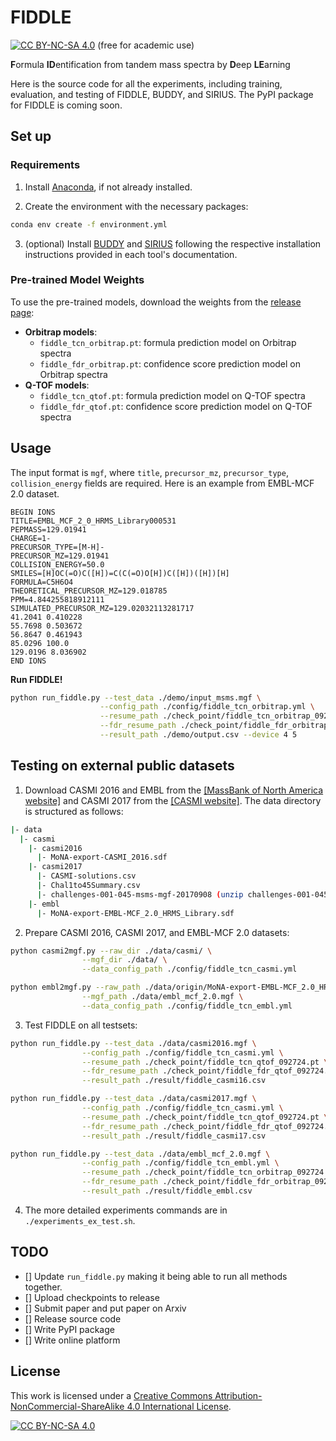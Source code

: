 # FIDDLE

[![CC BY-NC-SA 4.0][cc-by-nc-sa-shield]][cc-by-nc-sa] (free for academic use) 

**F**ormula **ID**entification from tandem mass spectra by **D**eep **LE**arning

Here is the source code for all the experiments, including training, evaluation, and testing of FIDDLE, BUDDY, and SIRIUS. The PyPI package for FIDDLE is coming soon. 

## Set up

### Requirements

1. Install [Anaconda](https://docs.anaconda.com/anaconda/install/), if not already installed.

2. Create the environment with the necessary packages:
```bash
conda env create -f environment.yml
```

3. (optional) Install [BUDDY](https://github.com/Philipbear/msbuddy) and [SIRIUS](https://v6.docs.sirius-ms.io/) following the respective installation instructions provided in each tool's documentation. 

### Pre-trained Model Weights

To use the pre-trained models, download the weights from the [release page]():

- **Orbitrap models**:
  - `fiddle_tcn_orbitrap.pt`: formula prediction model on Orbitrap spectra
  - `fiddle_fdr_orbitrap.pt`: confidence score prediction model on Orbitrap spectra
- **Q-TOF models**:
  - `fiddle_tcn_qtof.pt`: formula prediction model on Q-TOF spectra
  - `fiddle_fdr_qtof.pt`: confidence score prediction model on Q-TOF spectra

## Usage

The input format is `mgf`, where `title`, `precursor_mz`, `precursor_type`, `collision_energy` fields are required. Here is an example from EMBL-MCF 2.0 dataset. 

```mgf
BEGIN IONS
TITLE=EMBL_MCF_2_0_HRMS_Library000531
PEPMASS=129.01941
CHARGE=1-
PRECURSOR_TYPE=[M-H]-
PRECURSOR_MZ=129.01941
COLLISION_ENERGY=50.0
SMILES=[H]OC(=O)C([H])=C(C(=O)O[H])C([H])([H])[H]
FORMULA=C5H6O4
THEORETICAL_PRECURSOR_MZ=129.018785
PPM=4.844255818912111
SIMULATED_PRECURSOR_MZ=129.02032113281717
41.2041 0.410228
55.7698 0.503672
56.8647 0.461943
85.0296 100.0
129.0196 8.036902
END IONS
```

**Run FIDDLE!**

```bash
python run_fiddle.py --test_data ./demo/input_msms.mgf \
                    --config_path ./config/fiddle_tcn_orbitrap.yml \
                    --resume_path ./check_point/fiddle_tcn_orbitrap_092724.pt \
                    --fdr_resume_path ./check_point/fiddle_fdr_orbitrap_092724.pt \
                    --result_path ./demo/output.csv --device 4 5
```

## Testing on external public datasets

1. Download CASMI 2016 and EMBL from the [[MassBank of North America website]](https://mona.fiehnlab.ucdavis.edu/downloads) and CASMI 2017 from the [[CASMI website]](http://www.casmi-contest.org/2017/index.shtml). The data directory is structured as follows:

```bash
|- data
  |- casmi
    |- casmi2016
      |- MoNA-export-CASMI_2016.sdf
    |- casmi2017
      |- CASMI-solutions.csv
      |- Chal1to45Summary.csv
      |- challenges-001-045-msms-mgf-20170908 (unzip challenges-001-045-msms-mgf-20170908.zip)
    |- embl
      |- MoNA-export-EMBL-MCF_2.0_HRMS_Library.sdf
```

2. Prepare CASMI 2016, CASMI 2017, and EMBL-MCF 2.0 datasets:

```bash
python casmi2mgf.py --raw_dir ./data/casmi/ \
                --mgf_dir ./data/ \
                --data_config_path ./config/fiddle_tcn_casmi.yml

python embl2mgf.py --raw_path ./data/origin/MoNA-export-EMBL-MCF_2.0_HRMS_Library.sdf \
                --mgf_path ./data/embl_mcf_2.0.mgf \
                --data_config_path ./config/fiddle_tcn_embl.yml
```

3. Test FIDDLE on all testsets: 

```bash
python run_fiddle.py --test_data ./data/casmi2016.mgf \
                --config_path ./config/fiddle_tcn_casmi.yml \
                --resume_path ./check_point/fiddle_tcn_qtof_092724.pt \
                --fdr_resume_path ./check_point/fiddle_fdr_qtof_092724.pt \
                --result_path ./result/fiddle_casmi16.csv 

python run_fiddle.py --test_data ./data/casmi2017.mgf \
                --config_path ./config/fiddle_tcn_casmi.yml \
                --resume_path ./check_point/fiddle_tcn_qtof_092724.pt \
                --fdr_resume_path ./check_point/fiddle_fdr_qtof_092724.pt \
                --result_path ./result/fiddle_casmi17.csv 

python run_fiddle.py --test_data ./data/embl_mcf_2.0.mgf \
                --config_path ./config/fiddle_tcn_embl.yml \
                --resume_path ./check_point/fiddle_tcn_orbitrap_092724.pt \
                --fdr_resume_path ./check_point/fiddle_fdr_orbitrap_092724.pt \
                --result_path ./result/fiddle_embl.csv 
```

4. The more detailed experiments commands are in `./experiments_ex_test.sh`. 

## TODO

- [] Update `run_fiddle.py` making it being able to run all methods together. 
- [] Upload checkpoints to release
- [] Submit paper and put paper on Arxiv
- [] Release source code
- [] Write PyPI package
- [] Write online platform

## License

This work is licensed under a
[Creative Commons Attribution-NonCommercial-ShareAlike 4.0 International License][cc-by-nc-sa].

[![CC BY-NC-SA 4.0][cc-by-nc-sa-image]][cc-by-nc-sa]

[cc-by-nc-sa]: http://creativecommons.org/licenses/by-nc-sa/4.0/
[cc-by-nc-sa-image]: https://licensebuttons.net/l/by-nc-sa/4.0/88x31.png
[cc-by-nc-sa-shield]: https://img.shields.io/badge/License-CC%20BY--NC--SA%204.0-lightgrey.svg